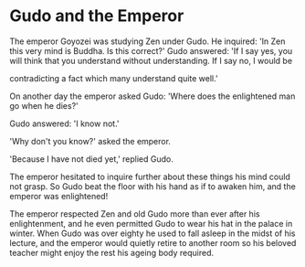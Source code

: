 # Gudo and the Emperor

The emperor Goyozei was studying Zen under Gudo. He inquired: 'In Zen this very mind is Buddha. Is this correct?' Gudo answered: 'If I say yes, you will think that you understand without understanding. If I say no, I would be

contradicting a fact which many understand quite well.'

On another day the emperor asked Gudo: 'Where does the enlightened man go when he dies?'

Gudo answered: 'I know not.'

'Why don't you know?' asked the emperor.

'Because I have not died yet,' replied Gudo.

The emperor hesitated to inquire further about these things his mind could not grasp. So Gudo beat the floor with his hand as if to awaken him, and the emperor was enlightened!

The emperor respected Zen and old Gudo more than ever after his enlightenment, and he even permitted Gudo to wear his hat in the palace in winter. When Gudo was over eighty he used to fall asleep in the midst of his lecture, and the emperor would quietly retire to another room so his beloved teacher might enjoy the rest his ageing body required.